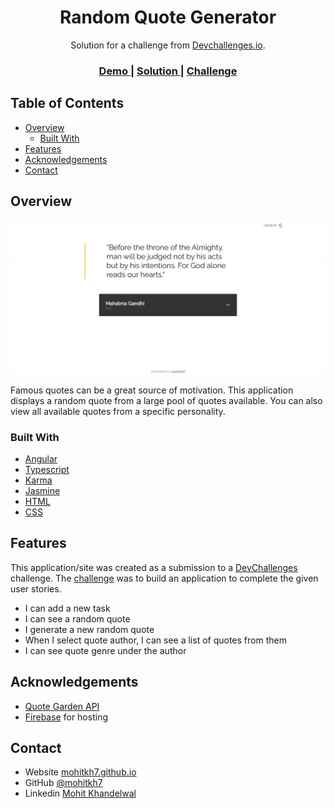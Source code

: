 <!-- Please update value in the {}  -->

<h1 align="center">Random Quote Generator</h1>

<div align="center">
   Solution for a challenge from  <a href="http://devchallenges.io" target="_blank">Devchallenges.io</a>.
</div>

<div align="center">
  <h3>
    <a href="https://mohitkh7-devchallenge-solution.web.app/front-end-developer/challenge5-quote-generator/">
      Demo
    </a>
    <span> | </span>
    <a href="https://github.com/mohitkh7/devchallenges-solution/tree/master/front-end-developer/projects/challenge5-quote-generator/">
      Solution
    </a>
    <span> | </span>
    <a href="https://devchallenges.io/challenges/8Y3J4ucAMQpSnYTwwWW8">
      Challenge
    </a>
  </h3>
</div>

<!-- TABLE OF CONTENTS -->

## Table of Contents

- [Overview](#overview)
  - [Built With](#built-with)
- [Features](#features)
- [Acknowledgements](#acknowledgements)
- [Contact](#contact)

<!-- OVERVIEW -->

## Overview

![screenshot](./screenshots/quote-generator-demo.gif)

Famous quotes can be a great source of motivation. This application displays a random quote from a large pool of quotes available. You can also view all available quotes from a specific personality.

### Built With

<!-- This section should list any major frameworks that you built your project using. Here are a few examples.-->

- [Angular](https://angular.io)
- [Typescript](https://typescriptlang.org)
- [Karma](https://karma-runner.github.io/latest/index.html)
- [Jasmine](https://jasmine.github.io/)
- [HTML](https://developer.mozilla.org/en-US/docs/Web/HTML)
- [CSS](https://developer.mozilla.org/en-US/docs/Web/CSS)

## Features

<!-- List the features of your application or follow the template. Don't share the figma file here :) -->

This application/site was created as a submission to a [DevChallenges](https://devchallenges.io/challenges) challenge. The [challenge](https://devchallenges.io/challenges/8Y3J4ucAMQpSnYTwwWW8) was to build an application to complete the given user stories.
- I can add a new task
- I can see a random quote
- I generate a new random quote
- When I select quote author, I can see a list of quotes from them
- I can see quote genre under the author

## Acknowledgements

<!-- This section should list any articles or add-ons/plugins that helps you to complete the project. This is optional but it will help you in the future. For exmpale -->

- [Quote Garden API](https://github.com/pprathameshmore/QuoteGarden)
- [Firebase](https://firebase.google.com/) for hosting

## Contact

- Website [mohitkh7.github.io](http://mohitkh7.github.io/)
- GitHub [@mohitkh7](https://github.com/mohitkh7)
- Linkedin [Mohit Khandelwal](https://www.linkedin.com/in/mohitkh7)